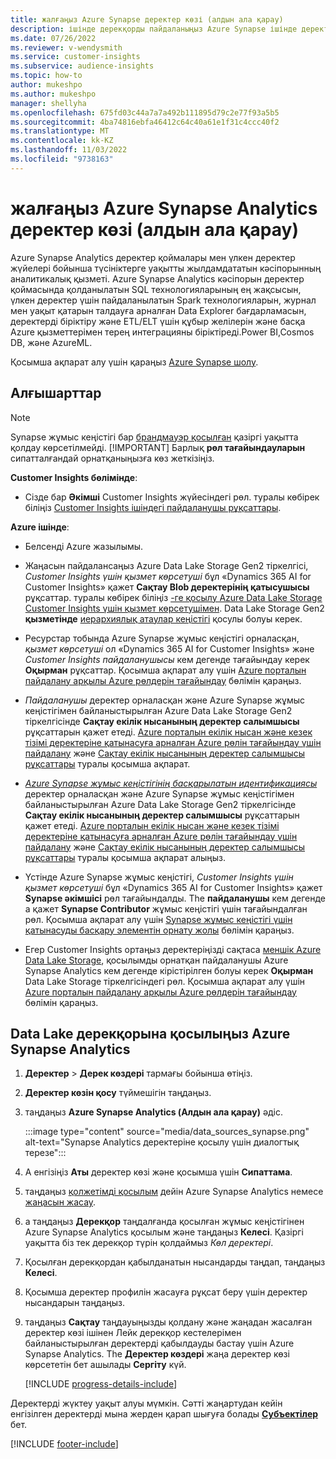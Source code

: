 ```yaml
---
title: жалғаңыз Azure Synapse деректер көзі (алдын ала қарау)
description: ішінде дерекқорды пайдаланыңыз Azure Synapse ішінде деректер көзі ретінде Dynamics 365 Customer Insights.
ms.date: 07/26/2022
ms.reviewer: v-wendysmith
ms.service: customer-insights
ms.subservice: audience-insights
ms.topic: how-to
author: mukeshpo
ms.author: mukeshpo
manager: shellyha
ms.openlocfilehash: 675fd03c44a7a7a492b111895d79c2e77f93a5b5
ms.sourcegitcommit: 4ba74816ebfa46412c64c40a61e1f31c4ccc40f2
ms.translationtype: MT
ms.contentlocale: kk-KZ
ms.lasthandoff: 11/03/2022
ms.locfileid: "9738163"
---
```

# <a name="connect-an-azure-synapse-analytics-data-source-preview"></a>жалғаңыз Azure Synapse Analytics деректер көзі (алдын ала қарау)

Azure Synapse Analytics деректер қоймалары мен үлкен деректер жүйелері бойынша түсініктерге уақытты жылдамдататын кәсіпорынның аналитикалық қызметі. Azure Synapse Analytics кәсіпорын деректер қоймасында қолданылатын SQL технологияларының ең жақсысын, үлкен деректер үшін пайдаланылатын Spark технологияларын, журнал мен уақыт қатарын талдауға арналған Data Explorer бағдарламасын, деректерді біріктіру және ETL/ELT үшін құбыр желілерін және басқа Azure қызметтерімен терең интеграцияны біріктіреді.Power BI,Cosmos DB, және AzureML.

Қосымша ақпарат алу үшін қараңыз [Azure Synapse шолу](/azure/synapse-analytics/overview-what-is).

## <a name="prerequisites"></a>Алғышарттар

> [!NOTE]
> Synapse жұмыс кеңістігі бар [брандмауэр қосылған](/azure/synapse-analytics/security/synapse-workspace-ip-firewall) қазіргі уақытта қолдау көрсетілмейді.
> [!IMPORTANT]
> Барлық **рөл тағайындауларын** сипатталғандай орнатқаныңызға көз жеткізіңіз.  

**Customer Insights бөлімінде**:

* Сізде бар **Әкімші** Customer Insights жүйесіндегі рөл. туралы көбірек біліңіз [Customer Insights ішіндегі пайдаланушы рұқсаттары](permissions.md#add-users).

**Azure ішінде**:

- Белсенді Azure жазылымы.

- Жаңасын пайдалансаңыз Azure Data Lake Storage Gen2 тіркелгісі, *Customer Insights үшін қызмет көрсетуші* бұл «Dynamics 365 AI for Customer Insights» қажет **Сақтау Blob деректерінің қатысушысы** рұқсаттар. туралы көбірек біліңіз [-ге қосылу Azure Data Lake Storage Customer Insights үшін қызмет көрсетушімен](connect-service-principal.md). Data Lake Storage Gen2 **қызметінде** [иерархиялық атаулар кеңістігі](/azure/storage/blobs/data-lake-storage-namespace) қосулы болуы керек.

- Ресурстар тобында Azure Synapse жұмыс кеңістігі орналасқан, *қызмет көрсетуші* ол «Dynamics 365 AI for Customer Insights» және *Customer Insights пайдаланушысы* кем дегенде тағайындау керек **Оқырман** рұқсаттар. Қосымша ақпарат алу үшін [Azure порталын пайдалану арқылы Azure рөлдерін тағайындау](/azure/role-based-access-control/role-assignments-portal) бөлімін қараңыз.

- *Пайдаланушы* деректер орналасқан және Azure Synapse жұмыс кеңістігімен байланыстырылған Azure Data Lake Storage Gen2 тіркелгісінде **Сақтау екілік нысанының деректер салымшысы** рұқсаттарын қажет етеді. [Azure порталын екілік нысан және кезек тізімі деректеріне қатынасуға арналған Azure рөлін тағайындау үшін пайдалану](/azure/storage/common/storage-auth-aad-rbac-portal) және [Сақтау екілік нысанының деректер салымшысы рұқсаттары](/azure/role-based-access-control/built-in-roles#storage-blob-data-contributor) туралы қосымша ақпарат.

- *[Azure Synapse жұмыс кеңістігінің басқарылатын идентификациясы](/azure/synapse-analytics/security/synapse-workspace-managed-identity)* деректер орналасқан және Azure Synapse жұмыс кеңістігімен байланыстырылған Azure Data Lake Storage Gen2 тіркелгісінде **Сақтау екілік нысанының деректер салымшысы** рұқсаттарын қажет етеді. [Azure порталын екілік нысан және кезек тізімі деректеріне қатынасуға арналған Azure рөлін тағайындау үшін пайдалану](/azure/storage/common/storage-auth-aad-rbac-portal) және [Сақтау екілік нысанының деректер салымшысы рұқсаттары](/azure/role-based-access-control/built-in-roles#storage-blob-data-contributor) туралы қосымша ақпарат алыңыз.

- Үстінде Azure Synapse жұмыс кеңістігі, *Customer Insights үшін қызмет көрсетуші* бұл «Dynamics 365 AI for Customer Insights» қажет **Synapse әкімшісі** рөл тағайындалды. The **пайдаланушы** кем дегенде а қажет **Synapse Contributor** жұмыс кеңістігі үшін тағайындалған рөл. Қосымша ақпарат алу үшін [Synapse жұмыс кеңістігі үшін қатынасуды басқару элементін орнату жолы](/azure/synapse-analytics/security/how-to-set-up-access-control) бөлімін қараңыз.

- Егер Customer Insights ортаңыз деректеріңізді сақтаса [меншік Azure Data Lake Storage](own-data-lake-storage.md), қосылымды орнатқан пайдаланушы Azure Synapse Analytics кем дегенде кірістірілген болуы керек **Оқырман** Data Lake Storage тіркелгісіндегі рөл. Қосымша ақпарат алу үшін [Azure порталын пайдалану арқылы Azure рөлдерін тағайындау](/azure/role-based-access-control/role-assignments-portal) бөлімін қараңыз.

## <a name="connect-to-the-data-lake-database-in-azure-synapse-analytics"></a>Data Lake дерекқорына қосылыңыз Azure Synapse Analytics

1. **Деректер** > **Дерек көздері** тармағы бойынша өтіңіз.

1. **Деректер көзін қосу** түймешігін таңдаңыз.

1. таңдаңыз **Azure Synapse Analytics (Алдын ала қарау)** әдіс.

   :::image type="content" source="media/data_sources_synapse.png" alt-text="Synapse Analytics деректеріне қосылу үшін диалогтық терезе":::
  
1. А енгізіңіз **Аты** деректер көзі және қосымша үшін **Сипаттама**.

1. таңдаңыз [қолжетімді қосылым](connections.md) дейін Azure Synapse Analytics немесе [жаңасын жасау](export-azure-synapse-analytics.md#set-up-connection-to-azure-synapse).

1. а таңдаңыз **Дерекқор** таңдалғанда қосылған жұмыс кеңістігінен Azure Synapse Analytics қосылым және таңдаңыз **Келесі**. Қазіргі уақытта біз тек дерекқор түрін қолдаймыз *Көл деректері*.

1. Қосылған дерекқордан қабылданатын нысандарды таңдап, таңдаңыз **Келесі**.

1. Қосымша деректер профилін жасауға рұқсат беру үшін деректер нысандарын таңдаңыз.

1. таңдаңыз **Сақтау** таңдауыңызды қолдану және жаңадан жасалған деректер көзі ішінен Лейк дерекқор кестелерімен байланыстырылған деректерді қабылдауды бастау үшін Azure Synapse Analytics. The **Деректер көздері** жаңа деректер көзі көрсететін бет ашылады **Сергіту** күй.

   [!INCLUDE [progress-details-include](includes/progress-details-pane.md)]

Деректерді жүктеу уақыт алуы мүмкін. Сәтті жаңартудан кейін енгізілген деректерді мына жерден қарап шығуға болады [**Субъектілер**](entities.md) бет.

[!INCLUDE [footer-include](includes/footer-banner.md)]
